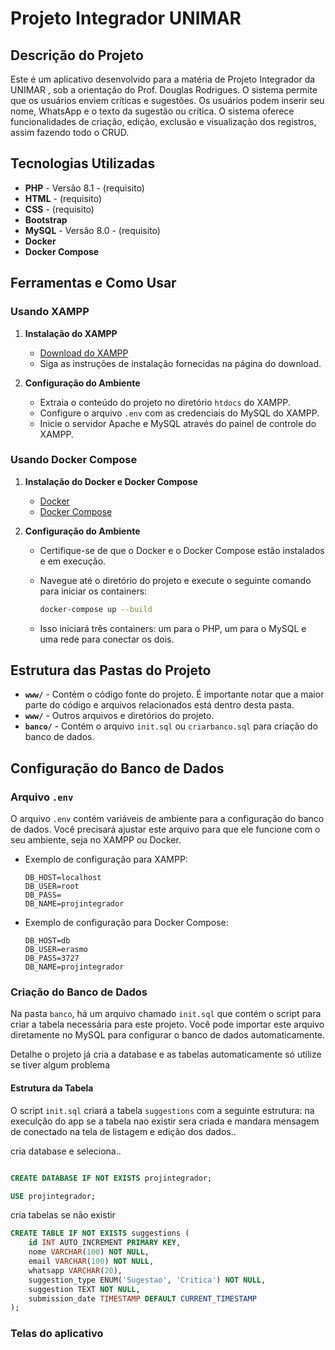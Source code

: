 # Projeto Integrador UNIMAR

## Descrição do Projeto

Este é um aplicativo desenvolvido para a matéria de Projeto Integrador da UNIMAR , sob a orientação do Prof. Douglas Rodrigues. O sistema permite que os usuários enviem críticas e sugestões. Os usuários podem inserir seu nome, WhatsApp e o texto da sugestão ou crítica. O sistema oferece funcionalidades de criação, edição, exclusão e visualização dos registros, assim fazendo todo o CRUD.

## Tecnologias Utilizadas

- **PHP** - Versão 8.1 - (requisito)
- **HTML** - (requisito)
- **CSS**  - (requisito)
- **Bootstrap**
- **MySQL** - Versão 8.0 - (requisito) 
- **Docker**
- **Docker Compose**

## Ferramentas e Como Usar

### Usando XAMPP

1. **Instalação do XAMPP**
   - [Download do XAMPP](https://www.apachefriends.org/index.html)
   - Siga as instruções de instalação fornecidas na página do download.

2. **Configuração do Ambiente**
   - Extraia o conteúdo do projeto no diretório `htdocs` do XAMPP.
   - Configure o arquivo `.env` com as credenciais do MySQL do XAMPP.
   - Inicie o servidor Apache e MySQL através do painel de controle do XAMPP.

### Usando Docker Compose

1. **Instalação do Docker e Docker Compose**
   - [Docker](https://docs.docker.com/get-docker/)
   - [Docker Compose](https://docs.docker.com/compose/install/)

2. **Configuração do Ambiente**
   - Certifique-se de que o Docker e o Docker Compose estão instalados e em execução.
   - Navegue até o diretório do projeto e execute o seguinte comando para iniciar os containers:

     ```bash
     docker-compose up --build
     ```

   - Isso iniciará três containers: um para o PHP, um para o MySQL e uma rede para conectar os dois.

## Estrutura das Pastas do Projeto

- **`www/`** - Contém o código fonte do projeto. É importante notar que a maior parte do código e arquivos relacionados está dentro desta pasta.
- **`www/`** - Outros arquivos e diretórios do projeto.
- **`banco/`** - Contém o arquivo `init.sql` ou `criarbanco.sql` para criação do banco de dados.

## Configuração do Banco de Dados

### Arquivo `.env`

O arquivo `.env` contém variáveis de ambiente para a configuração do banco de dados. Você precisará ajustar este arquivo para que ele funcione com o seu ambiente, seja no XAMPP ou Docker.

- Exemplo de configuração para XAMPP:

    ```env
    DB_HOST=localhost
    DB_USER=root
    DB_PASS=
    DB_NAME=projintegrador
    ```

- Exemplo de configuração para Docker Compose:

    ```env
    DB_HOST=db
    DB_USER=erasmo
    DB_PASS=3727
    DB_NAME=projintegrador
    ```

### Criação do Banco de Dados

Na pasta `banco`, há um arquivo chamado `init.sql` que contém o script para criar a tabela necessária para este projeto. Você pode importar este arquivo diretamente no MySQL para configurar o banco de dados automaticamente.

Detalhe o projeto já cria a database e as tabelas automaticamente só utilize se tiver algum problema

#### Estrutura da Tabela

O script `init.sql` criará a tabela `suggestions` com a seguinte estrutura:
na execulção do app se a tabela nao existir sera criada e mandara mensagem de conectado na tela de listagem e edição
dos dados..



cria database e seleciona..
```sql

CREATE DATABASE IF NOT EXISTS projintegrador;

USE projintegrador;

```
cria tabelas se não existir

```sql
CREATE TABLE IF NOT EXISTS suggestions (
    id INT AUTO_INCREMENT PRIMARY KEY,
    nome VARCHAR(100) NOT NULL,
    email VARCHAR(100) NOT NULL,
    whatsapp VARCHAR(20),
    suggestion_type ENUM('Sugestao', 'Critica') NOT NULL,
    suggestion TEXT NOT NULL,
    submission_date TIMESTAMP DEFAULT CURRENT_TIMESTAMP
);
```

### Telas do aplicativo
